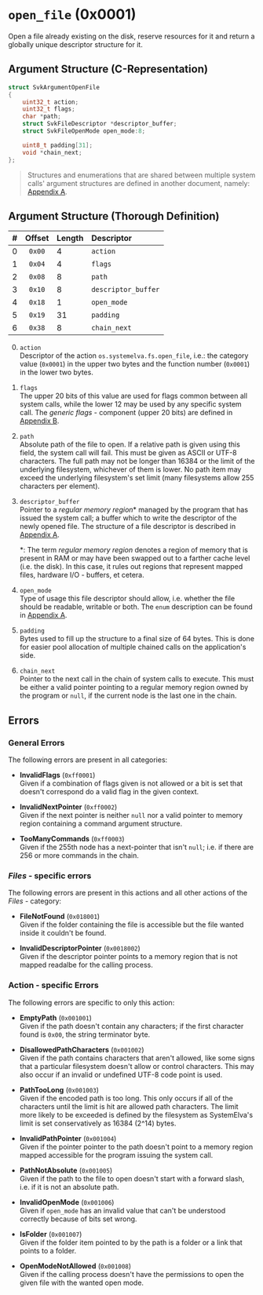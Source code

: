 # `open_file` (0x0001)

Open a file already existing on the disk, reserve resources for it and
return a globally unique descriptor structure for it.



## Argument Structure (C-Representation)

```C
struct SvkArgumentOpenFile
{
    uint32_t action;
    uint32_t flags;
    char *path;
    struct SvkFileDescriptor *descriptor_buffer;
    struct SvkFileOpenMode open_mode:8;

    uint8_t padding[31];
    void *chain_next;
};
```

> Structures and enumerations that are shared  between multiple system
> calls' argument structures are defined in another document, namely:
> [Appendix A](../Appendices.md#appendix-a).



## Argument Structure (Thorough Definition)

|  #   |  Offset  |  Length  |  Descriptor                           |
| ---: | :------: | :------- | :------------------------------------ |
|  0   |  `0x00`  |  4       |  `action`                             |
|  1   |  `0x04`  |  4       |  `flags`                              |
|  2   |  `0x08`  |  8       |  `path`                               |
|  3   |  `0x10`  |  8       |  `descriptor_buffer`                  |
|  4   |  `0x18`  |  1       |  `open_mode`                          |
|  5   |  `0x19`  |  31      |  `padding`                            |
|  6   |  `0x38`  |  8       |  `chain_next`                         |

0. `action`   
    Descriptor of  the action `os.systemelva.fs.open_file`,  i.e.: the
    category value (`0x0001`) in the  upper two bytes and the function
    number (`0x0001`) in the lower two bytes.

1. `flags`  
    The upper 20 bits of this value  are used for flags common between
    all  system calls, while the lower 12 may be used by  any specific
    system call. The  *generic flags* - component  (upper 20 bits) are
    defined in [Appendix B](../Appendices.md#appendix-b).

2. `path`  
    Absolute path  of the file  to open. If  a relative path  is given
    using this field, the system call will fail. This must be given as
    ASCII or UTF-8  characters. The  full path may not be longer  than
    16384 or the limit of the underlying filesystem, whichever of them
    is lower. No path item may exceed the underlying filesystem's set
    limit (many filesystems allow 255 characters per element).

3. `descriptor_buffer`  
    Pointer to a *regular memory region*\* managed by the program that
    has issued the system call; a buffer which to write the descriptor
    of the newly opened file. The structure of a file descriptor is
    described in [Appendix A](../Appendices.md#appendix-a).

    \*: The term  *regular memory  region* denotes a  region of memory
    that is present  in RAM or may have been swapped  out to a farther
    cache level  (i.e. the disk). In  this case, it rules  out regions
    that represent mapped files, hardware I/O - buffers, et cetera.

4. `open_mode`  
    Type of usage this file descriptor should allow, i.e. whether the
    file should be readable, writable or both. The `enum` description
    can be found in [Appendix A](../Appendices.md#appendix-a).

5. `padding`  
    Bytes used to fill  up the structure to a final  size of 64 bytes.
    This is done for easier pool  allocation of multiple chained calls
    on the application's side.

6. `chain_next`  
    Pointer to the next call in the  chain of system calls to execute.
    This must be  either a valid pointer pointing to  a regular memory
    region owned by the program  or `null`, if the current node is the
    last one in the chain.



## Errors

### General Errors

The following errors are present in all categories:

- **InvalidFlags** (`0xff0001`)  
    Given if a  combination of  flags given is not allowed or a bit is
    set that doesn't correspond do a valid flag in the given context.

- **InvalidNextPointer** (`0xff0002`)  
    Given if the next pointer is neither `null` nor a valid pointer to
    memory region containing a command argument structure.

- **TooManyCommands** (`0xff0003`)  
    Given if the 255th node has a next-pointer that isn't `null`; i.e.
    if there are 256 or more commands in the chain.

### *Files* - specific errors

The following errors are present in this actions and all other actions
of the *Files* - category:

- **FileNotFound** (`0x018001`)  
    Given if the folder containing the file is accessible but the file
    wanted inside it couldn't be found.

- **InvalidDescriptorPointer** (`0x0018002`)  
    Given if the descriptor pointer  points to a memory region that is
    not mapped readalbe for the calling process.
 
### Action - specific Errors

The following errors are specific to only this action:

- **EmptyPath** (`0x001001`)  
    Given if  the path doesn't  contain  any characters; if  the first
    character found is `0x00`, the string terminator byte.

- **DisallowedPathCharacters** (`0x001002`)  
    Given if the path  contains  characters that aren't  allowed, like
    some signs that a particular  filesystem doesn't allow  or control
    characters.  This may also occur if an  invalid or undefined UTF-8
    code point is used.

- **PathTooLong** (`0x001003`)  
    Given if the encoded path is  too long. This only occurs if all of
    the characters until the limit is hit are allowed path characters.
    The limit more likely to be exceeded  is defined by the filesystem
    as SystemElva's limit is set conservatively as 16384 (2^14) bytes.

- **InvalidPathPointer** (`0x001004`)  
    Given if the pointer pointer to the path doesn't point to a memory
    region mapped accessible for the program issuing the system call.

- **PathNotAbsolute** (`0x001005`)  
    Given if the path to the file to open doesn't start with a forward
    slash, i.e. if it is not an absolute path.

- **InvalidOpenMode** (`0x001006`)  
    Given if `open_mode` has an invalid value that can't be understood
    correctly because of bits set wrong.

- **IsFolder** (`0x001007`)  
    Given if the folder  item pointed to by the path  is a folder or a
    link that points to a folder.

- **OpenModeNotAllowed** (`0x001008`)  
    Given if the calling process doesn't have the permissions to open
    the given file with the wanted open mode.


